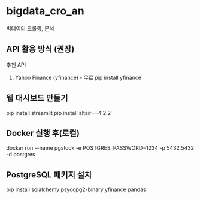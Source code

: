 # bigdata_cro_an
빅데이터 크롤링, 분석

## API 활용 방식 (권장)

추천 API

1. Yahoo Finance (yfinance) - 무료
pip install yfinance

## 웹 대시보드 만들기
pip install streamlit
pip install altair==4.2.2

## Docker 실행 후(로컬)
docker run --name pgstock -e POSTGRES_PASSWORD=1234 -p 5432:5432 -d postgres

## PostgreSQL 패키지 설치
pip install sqlalchemy psycopg2-binary yfinance pandas
